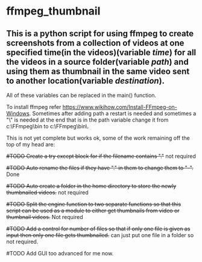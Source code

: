 # ffmpeg_thumbnail
 This is a python script for using ffmpeg to create screenshots from a collection of videos at one specified time(in the videos)(variable *time*) for all the videos in a source folder(variable *path*) and using them as thumbnail in the same video sent to another location(variable *destination*).
 ------------
 
All of these variables can be replaced in the main() function.

To install ffmpeg refer https://www.wikihow.com/Install-FFmpeg-on-Windows. Sometimes after adding path a restart is needed and sometimes a "\\" is needed at the end that is in the path variable change it from c:\FFmpeg\bin to c:\FFmpeg\bin\\.


This is not yet complete but works ok, some of the work remaining off the top of my head are:

 ~~#TODO Create a try except block for if the filename contains "."~~ not required

 ~~#TODO Auto rename the files if they have "." in them to change them to "-".~~ Done

 ~~#TODO Auto create a folder in the home directory to store the newly thumbnailed videos.~~ not required

 ~~#TODO Split the engine function to two separate functions so that this script can be used as a module to either get thumbnails from video or thumbnail videos.~~ Not required

 ~~#TODO Add a control for number of files so that if only one file is given as input then only one file gets thumbnailed.~~ can just put one file in a folder so not required.

 #TODO Add GUI too advanced for me now.

